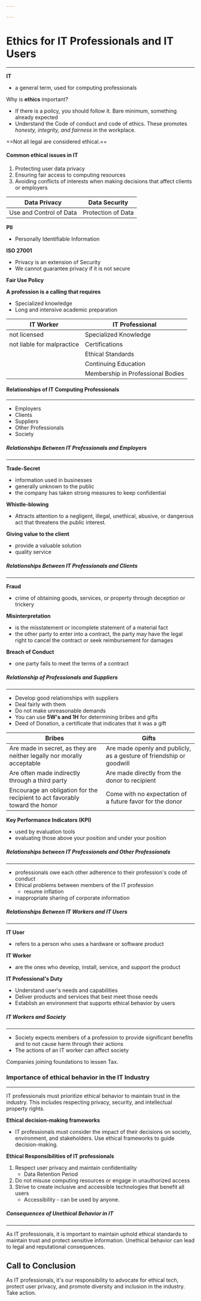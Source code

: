 ```yaml
---

---
```


# Ethics for IT Professionals and IT Users
---
**IT**
- a general term, used for computing professionals

Why is **ethics** important?
- If there is a policy, you should follow it. Bare minimum, something already expected
- Understand the Code of conduct and code of ethics. These promotes *honesty, integrity, and fairness* in the workplace.

==Not all legal are considered ethical.==

#### Common ethical issues in IT
1. Protecting user data privacy
2. Ensuring fair access to computing resources
3. Avoiding conflicts of interests when making decisions that affect clients or employers

| **Data Privacy**            | **Data Security**      |
| ----------------------- | ------------------ |
| Use and Control of Data | Protection of Data |

**PII** 
- Personally Identifiable Information

**ISO 27001** 
- Privacy is an extension of Security
- We cannot guarantee privacy if it is not secure

**Fair Use Policy**

**A profession is a calling that requires**
- Specialized knowledge
- Long and intensive academic preparation

| IT Worker                  | IT Professional                   |
| -------------------------- | --------------------------------- |
| not licensed               | Specialized Knowledge             |
| not liable for malpractice | Certifications                    |
|                            | Ethical Standards                 |
|                            | Continuing Education              |
|                            | Membership in Professional Bodies |
#### Relationships of IT Computing Professionals
---
- Employers
- Clients
- Suppliers
- Other Professionals
- Society

##### Relationships Between IT Professionals and Employers
---
**Trade-Secret**
- information used in businesses
- generally unknown to the public
- the company has taken strong measures to keep confidential

**Whistle-blowing**
- Attracts attention to a negligent, illegal, unethical, abusive, or dangerous act that threatens the public interest.

**Giving value to the client**
- provide a valuable solution
- quality service

##### Relationships Between IT Professionals and Clients
---
**Fraud**
- crime of obtaining goods, services, or property through deception or trickery

**Misinterpretation**
- is the misstatement or incomplete statement of a material fact
- the other party to enter into a contract, the party may have the legal right to cancel the contract or seek reimbursement for damages

**Breach of Conduct**
- one party fails to meet the terms of a contract

##### Relationship of Professionals and Suppliers
---
- Develop good relationships with suppliers
- Deal fairly with them
- Do not make unreasonable demands
- You can use **5W's and 1H** for determining bribes and gifts
- Deed of Donation,  a certificate that indicates that it was a gift

| **Bribes**                                                                  | **Gifts**                                                            |
| --------------------------------------------------------------------------- | -------------------------------------------------------------------- |
| Are made in secret, as they are neither legally nor morally acceptable      | Are made openly and publicly, as a gesture of friendship or goodwill |
| Are often made indirectly through a third party                             | Are made directly from the donor to recipient                        |
| Encourage an obligation for the recipient to act favorably toward the honor | Come with no expectation of a future favor for the donor             |

**Key Performance Indicators (KPI)**
- used by evaluation tools
- evaluating those above your position and under your position

##### Relationships between IT Professionals and Other Professionals
---
- professionals owe each other adherence to their profession's code of conduct
- Ethical problems between members of the IT profession
	- resume inflation
- inappropriate sharing of corporate information

##### Relationships Between IT Workers and IT Users
---
**IT User**
- refers to a person who uses a hardware or software product

**IT Worker**
- are the ones who develop, install, service, and support the product

**IT Professional's Duty**
- Understand user's needs and capabilities
- Deliver products and services that best meet those needs
- Establish an environment that supports ethical behavior by users

##### IT Workers and Society
---
- Society expects members of a profession to provide significant benefits and to not cause harm through their actions
- The actions of an IT worker can affect society

Companies joining foundations to lessen Tax.

### Importance of ethical behavior in the IT Industry
---
IT professionals must prioritize ethical behavior to maintain trust in the industry. This includes respecting privacy, security, and intellectual property rights.

**Ethical decision-making frameworks**
- IT professionals must consider the impact of their decisions on society, environment, and stakeholders. Use ethical frameworks to guide decision-making.

**Ethical Responsibilities of IT professionals**
1. Respect user privacy and maintain confidentiality
	- Data Retention Period
2. Do not misuse computing resources or engage in unauthorized access
3. Strive to create inclusive and accessible technologies that benefit all users
	- Accessibility - can be used by anyone.

##### Consequences of Unethical Behavior in IT
---
As IT professionals, it is important to maintain uphold ethical standards to maintain trust and protect sensitive information. Unethical  behavior can lead to legal and reputational consequences.

Call to Conclusion
---
As IT professionals, it's our responsibility to advocate for ethical tech, protect user privacy, and promote diversity and inclusion in the industry. Take action.





